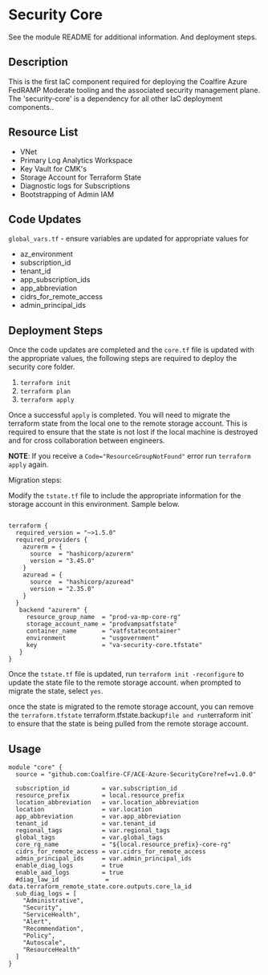 # Security Core

See the module README for additional information. And deployment steps.

## Description

This is the first IaC component required for deploying the Coalfire Azure FedRAMP Moderate tooling and the associated security management plane. The 'security-core' is a dependency for all other IaC deployment components..

## Resource List

- VNet
- Primary Log Analytics Workspace
- Key Vault for CMK's
- Storage Account for Terraform State
- Diagnostic logs for Subscriptions
- Bootstrapping of Admin IAM

## Code Updates

`global_vars.tf` - ensure variables are updated for appropriate values for

- az_environment
- subscription_id
- tenant_id
- app_subscription_ids
- app_abbreviation
- cidrs_for_remote_access
- admin_principal_ids

## Deployment Steps

Once the code updates are completed and the `core.tf` file is updated with the appropriate values, the following steps are required to deploy the security core folder.

1. `terraform init`
2. `terraform plan`
3. `terraform apply`

Once a successful `apply` is completed. You will need to migrate the terraform state from the local one to the remote storage account. This is required to ensure that the state is not lost if the local machine is destroyed and for cross collaboration between engineers.

**NOTE**: If you receive a `Code="ResourceGroupNotFound"` error run `terraform apply` again. 

Migration steps:

Modify the `tstate.tf` file to include the appropriate information for the storage account in this environment. Sample below.

```hcl

terraform {
  required_version = "~>1.5.0"
  required_providers {
    azurerm = {
      source  = "hashicorp/azurerm"
      version = "3.45.0"
    }
    azuread = {
      source  = "hashicorp/azuread"
      version = "2.35.0"
    }
  }
   backend "azurerm" {
     resource_group_name  = "prod-va-mp-core-rg"
     storage_account_name = "prodvampsatfstate"
     container_name       = "vatfstatecontainer"
     environment          = "usgovernment"
     key                  = "va-security-core.tfstate"
   }
}
```

Once the `tstate.tf` file is updated, run `terraform init -reconfigure` to update the state file to the remote storage account. when prompted to migrate the state, select `yes`.

once the state is migrated to the remote storage account, you can remove the `terraform.tfstate` terraform.tfstate.backup` file and run `terraform init` to ensure that the state is being pulled from the remote storage account.

## Usage

```hcl
module "core" {
  source = "github.com:Coalfire-CF/ACE-Azure-SecurityCore?ref=v1.0.0"

  subscription_id         = var.subscription_id
  resource_prefix         = local.resource_prefix
  location_abbreviation   = var.location_abbreviation
  location                = var.location
  app_abbreviation        = var.app_abbreviation
  tenant_id               = var.tenant_id
  regional_tags           = var.regional_tags
  global_tags             = var.global_tags
  core_rg_name            = "${local.resource_prefix}-core-rg"
  cidrs_for_remote_access = var.cidrs_for_remote_access
  admin_principal_ids     = var.admin_principal_ids
  enable_diag_logs        = true
  enable_aad_logs         = true
  #diag_law_id             = data.terraform_remote_state.core.outputs.core_la_id
  sub_diag_logs = [
    "Administrative",
    "Security",
    "ServiceHealth",
    "Alert",
    "Recommendation",
    "Policy",
    "Autoscale",
    "ResourceHealth"
  ]
}
```
